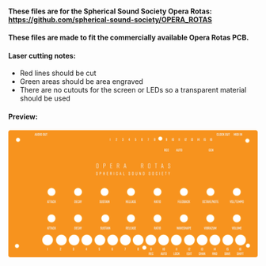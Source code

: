 #### These files are for the Spherical Sound Society Opera Rotas: https://github.com/spherical-sound-society/OPERA_ROTAS

#### These files are made to fit the commercially available Opera Rotas PCB.

#### Laser cutting notes:
- Red lines should be cut
- Green areas should be area engraved
- There are no cutouts for the screen or LEDs so a transparent material should be used

#### Preview:
![panel](/O-R.png)
